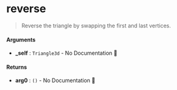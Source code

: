 # reverse

>  Reverse the triangle by swapping the first and last vertices.

#### Arguments

- **\_self** : `Triangle3d` \- No Documentation 🚧

#### Returns

- **arg0** : `()` \- No Documentation 🚧